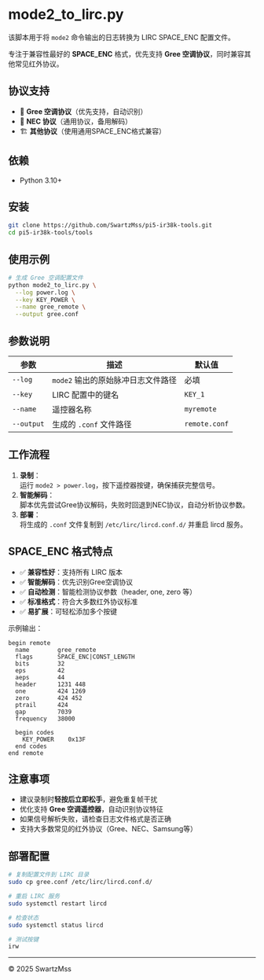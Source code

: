 # mode2\_to\_lirc.py

该脚本用于将 `mode2` 命令输出的日志转换为 LIRC SPACE_ENC 配置文件。

专注于兼容性最好的 **SPACE\_ENC** 格式，优先支持 **Gree 空调协议**，同时兼容其他常见红外协议。

## 协议支持

- 🥇 **Gree 空调协议**（优先支持，自动识别）
- 🥈 **NEC 协议**（通用协议，备用解码）
- 🏗️ **其他协议**（使用通用SPACE_ENC格式兼容）

## 依赖

- Python 3.10+

## 安装

```bash
git clone https://github.com/SwartzMss/pi5-ir38k-tools.git
cd pi5-ir38k-tools/tools
```

## 使用示例

```bash
# 生成 Gree 空调配置文件
python mode2_to_lirc.py \
  --log power.log \
  --key KEY_POWER \
  --name gree_remote \
  --output gree.conf
```

## 参数说明

| 参数         | 描述                        | 默认值           |
| ---------- | ------------------------- | ------------- |
| `--log`    | `mode2` 输出的原始脉冲日志文件路径     | 必填            |
| `--key`    | LIRC 配置中的键名               | `KEY_1`       |
| `--name`   | 遥控器名称                     | `myremote`    |
| `--output` | 生成的 `.conf` 文件路径          | `remote.conf` |

## 工作流程

1. **录制**：\
   运行 `mode2 > power.log`，按下遥控器按键，确保捕获完整信号。
2. **智能解码**：\
   脚本优先尝试Gree协议解码，失败时回退到NEC协议，自动分析协议参数。
3. **部署**：\
   将生成的 `.conf` 文件复制到 `/etc/lirc/lircd.conf.d/` 并重启 lircd 服务。

## SPACE_ENC 格式特点

- ✅ **兼容性好**：支持所有 LIRC 版本
- ✅ **智能解码**：优先识别Gree空调协议
- ✅ **自动检测**：智能检测协议参数（header, one, zero 等）
- ✅ **标准格式**：符合大多数红外协议标准
- ✅ **易扩展**：可轻松添加多个按键

示例输出：
```
begin remote
  name        gree_remote
  flags       SPACE_ENC|CONST_LENGTH
  bits        32
  eps         42
  aeps        44
  header      1231 448
  one         424 1269
  zero        424 452
  ptrail      424
  gap         7039
  frequency   38000

  begin codes
    KEY_POWER    0x13F
  end codes
end remote
```

## 注意事项

- 建议录制时**轻按后立即松手**，避免重复帧干扰
- 优化支持 **Gree 空调遥控器**，自动识别协议特征
- 如果信号解析失败，请检查日志文件格式是否正确
- 支持大多数常见的红外协议（Gree、NEC、Samsung等）

## 部署配置

```bash
# 复制配置文件到 LIRC 目录
sudo cp gree.conf /etc/lirc/lircd.conf.d/

# 重启 LIRC 服务
sudo systemctl restart lircd

# 检查状态
sudo systemctl status lircd

# 测试按键
irw
```

---

© 2025 SwartzMss

